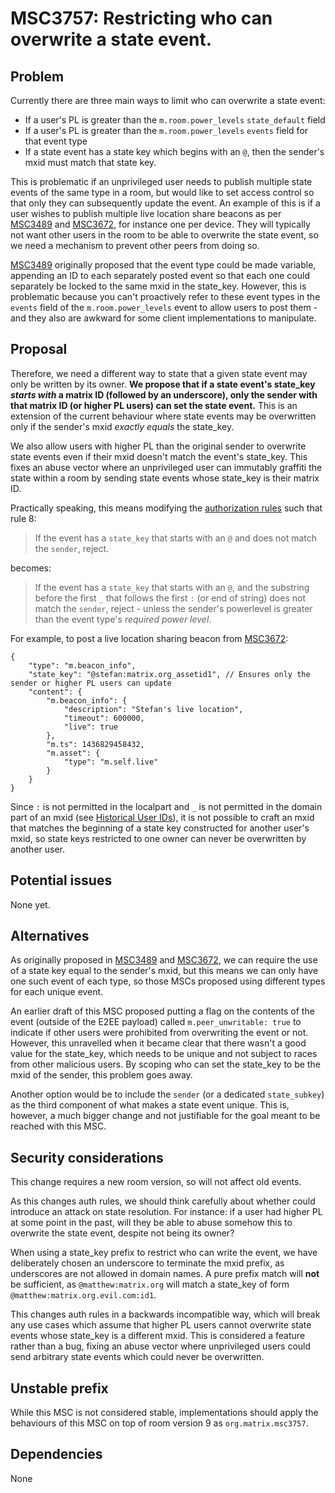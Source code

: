 # MSC3757: Restricting who can overwrite a state event.

## Problem

Currently there are three main ways to limit who can overwrite a state event:

 * If a user's PL is greater than the `m.room.power_levels` `state_default` field
 * If a user's PL is greater than the `m.room.power_levels` `events` field for that event type
 * If a state event has a state key which begins with an `@`, then the sender's mxid must match that state key.

This is problematic if an unprivileged user needs to publish multiple state
events of the same type in a room, but would like to set access control so
that only they can subsequently update the event. An example of this is if a
user wishes to publish multiple live location share beacons as per [MSC3489](https://github.com/matrix-org/matrix-spec-proposals/pull/3489)
and [MSC3672](https://github.com/matrix-org/matrix-spec-proposals/pull/3672), for instance one per device.  They will typically not want
other users in the room to be able to overwrite the state event,
so we need a mechanism to prevent other peers from doing so.

[MSC3489](https://github.com/matrix-org/matrix-spec-proposals/pull/3489) originally proposed that the event type could be made variable,
appending an ID to each separately posted event so that each one could
separately be locked to the same mxid in the state_key.  However, this is
problematic because you can't proactively refer to these event types in the
`events` field of the `m.room.power_levels` event to allow users to post
them - and they also are awkward for some client implementations to
manipulate.

## Proposal

Therefore, we need a different way to state that a given state event may only
be written by its owner. **We propose that if a state event's state_key *starts with* a matrix ID (followed by an underscore), only the sender with that matrix ID (or higher PL users) can set the state event.**  This is an extension of the current behaviour where state events may be overwritten only if the sender's mxid *exactly equals* the state_key.

We also allow users with higher PL than the original sender to overwrite state 
events even if their mxid doesn't match the event's state_key. This fixes an abuse
vector where an unprivileged user can immutably graffiti the state within a room
by sending state events whose state_key is their matrix ID.

Practically speaking, this means modifying the [authorization rules](https://spec.matrix.org/v1.2/rooms/v9/#authorization-rules) such that rule 8:

> If the event has a `state_key` that starts with an `@` and does not match the `sender`, reject.

becomes:

> If the event has a `state_key` that starts with an `@`, and the substring before the first `_` that follows the first `:` (or end of string) does not match the `sender`, reject - unless the sender's powerlevel is greater than the event type's *required power level*.

For example, to post a live location sharing beacon from [MSC3672](https://github.com/matrix-org/matrix-spec-proposals/pull/3672):

```json=
{
    "type": "m.beacon_info",
    "state_key": "@stefan:matrix.org_assetid1", // Ensures only the sender or higher PL users can update
    "content": {
        "m.beacon_info": {
            "description": "Stefan's live location",
            "timeout": 600000,
            "live": true
        },
        "m.ts": 1436829458432,
        "m.asset": {
            "type": "m.self.live"
        }
    }
}
```

Since `:` is not permitted in the localpart and `_` is not permitted in the domain part of an mxid (see [Historical User IDs](https://spec.matrix.org/v1.2/appendices/#historical-user-ids)), it is not possible to craft an mxid that matches the beginning of a state key constructed for another user's mxid, so state keys restricted to one owner can never be overwritten by another user.

## Potential issues

None yet.

## Alternatives

As originally proposed in [MSC3489](https://github.com/matrix-org/matrix-spec-proposals/pull/3489) and [MSC3672](https://github.com/matrix-org/matrix-spec-proposals/pull/3672), we can require
the use of a state key equal to the sender's mxid, but this means we can only
have one such event of each type, so those MSCs proposed using different types
for each unique event.

An earlier draft of this MSC proposed putting a flag on the contents of the 
event (outside of the E2EE payload) called `m.peer_unwritable: true` to indicate
if other users were prohibited from overwriting the event or not.  However, this
unravelled when it became clear that there wasn't a good value for the state_key,
which needs to be unique and not subject to races from other malicious users.
By scoping who can set the state_key to be the mxid of the sender, this problem
goes away.

Another option would be to include the `sender` (or a dedicated `state_subkey`)
as the third component of what makes a state event unique. This is, however, a
much bigger change and not justifiable for the goal meant to be reached with
this MSC.

## Security considerations

This change requires a new room version, so will not affect old events.

As this changes auth rules, we should think carefully about whether could
introduce an attack on state resolution. For instance: if a user had higher
PL at some point in the past, will they be able to abuse somehow this to
overwrite the state event, despite not being its owner?

When using a state_key prefix to restrict who can write the event, we have
deliberately chosen an underscore to terminate the mxid prefix, as underscores
are not allowed in domain names.  A pure prefix match will **not** be sufficient,
as `@matthew:matrix.org` will match a state_key of form `@matthew:matrix.org.evil.com:id1`.

This changes auth rules in a backwards incompatible way, which will break any
use cases which assume that higher PL users cannot overwrite state events whose 
state_key is a different mxid.  This is considered a feature rather than a bug,
fixing an abuse vector where unprivileged users could send arbitrary state events
which could never be overwritten.

## Unstable prefix

While this MSC is not considered stable, implementations should apply the behaviours of this MSC on top of room version 9 as `org.matrix.msc3757`.

## Dependencies

None
